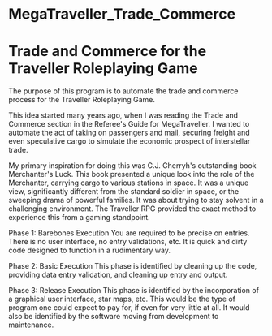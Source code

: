 # MegaTraveller_Trade_Commerce
# Trade and Commerce for the Traveller Roleplaying Game

The purpose of this program is to automate the trade and commerce process for
the Traveller Roleplaying Game.

This idea started many years ago, when I was reading the Trade and Commerce
section in the Referee's Guide for MegaTraveller.  I wanted to automate the
act of taking on passengers and mail, securing freight and even speculative
cargo to simulate the economic prospect of interstellar trade.  

My primary inspiration for doing this was C.J. Cherryh's outstanding book
Merchanter's Luck.  This book presented a unique look into the role of 
the Merchanter, carrying cargo to various stations in space. It was a 
unique view, significantly different from the standard soldier in space, or
the sweeping drama of powerful families.  It was about trying to stay 
solvent in a challenging environment.  The Traveller RPG provided the exact
method to experience this from a gaming standpoint.

Phase 1:  Barebones Execution
    You are required to be precise on entries.  There is no user interface, 
no entry validations, etc.  It is quick and dirty code designed to function
in a rudimentary way.

Phase 2:  Basic Execution
    This phase is identified by cleaning up the code, providing data entry
validation, and cleaning up entry and output.  

Phase 3:  Release Execution
    This phase is identified by the incorporation of a graphical user 
interface, star maps, etc.  This would be the type of program one 
could expect to pay for, if even for very little at all.  It would also
be identified by the software moving from development to maintenance.

